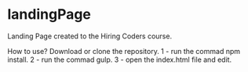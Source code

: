 # landingPage
Landing Page created to the Hiring Coders course. 

How to use? Download or clone the repository.
1 - run the commad npm install.
2 - run the commad gulp.
3 - open the index.html file and edit. 